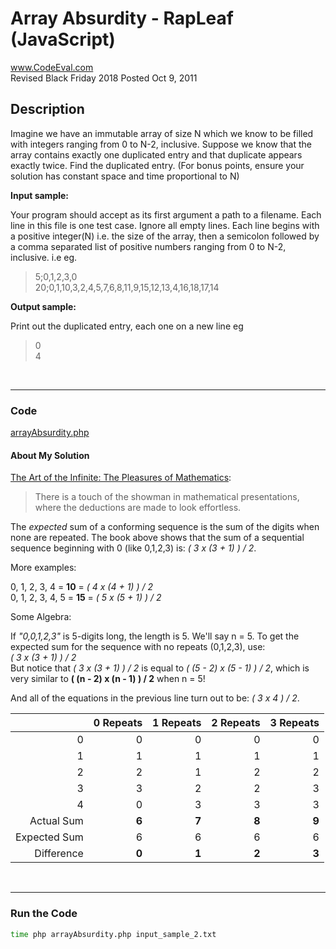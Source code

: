 # Array Absurdity - RapLeaf (JavaScript)<br />
www.CodeEval.com<br />
Revised Black Friday 2018
Posted Oct 9, 2011


## Description

Imagine we have an immutable array of size N which we know to be filled with integers ranging from 0 to N-2, inclusive. Suppose we know that the array contains exactly one duplicated entry and that duplicate appears exactly twice. Find the duplicated entry. (For bonus points, ensure your solution has constant space and time proportional to N)

**Input sample:**

Your program should accept as its first argument a path to a filename. Each line in this file is one test case. Ignore all empty lines. Each line begins with a positive integer(N) i.e. the size of the array, then a semicolon followed by a comma separated list of positive numbers ranging from 0 to N-2, inclusive. i.e eg.

> 5;0,1,2,3,0<br />
20;0,1,10,3,2,4,5,7,6,8,11,9,15,12,13,4,16,18,17,14

**Output sample:**

Print out the duplicated entry, each one on a new line eg

> 0<br />4

<br />

---
### Code

[arrayAbsurdity.php](https://github.com/wrightben/codeeval/blob/master/code/arrayAbsurdity.php)


#### About My Solution

[The Art of the Infinite: The Pleasures of Mathematics](https://www.amazon.com/Art-Infinite-Pleasures-Mathematics/dp/1608198693):<br />
> There is a touch of the showman in mathematical presentations,<br />where the deductions are made to look effortless.

The *expected* sum of a conforming sequence is the sum of the digits when none are repeated. The book above shows that the sum of a sequential sequence beginning with 0 (like 0,1,2,3) is: *( 3 x (3 + 1) ) / 2*.

More examples:

0, 1, 2, 3, 4 = **10** = *( 4 x (4 + 1) ) / 2*<br />
0, 1, 2, 3, 4, 5 = **15** = *( 5 x (5 + 1) ) / 2*

Some Algebra:

If *"0,0,1,2,3"* is 5-digits long, the length is 5. We'll say n = 5. To get the expected sum for the sequence with no repeats (0,1,2,3), use:<br/>
*( 3 x (3 + 1) ) / 2*<br />
But notice that *( 3 x (3 + 1) ) / 2* is equal to *( (5 - 2) x (5 - 1) ) / 2*, which is very similar to **( (n - 2) x (n - 1) ) / 2** when n = 5!

And all of the equations in the previous line turn out to be: *( 3 x 4 ) / 2*. 




|  | 0  Repeats | 1 Repeats | 2 Repeats | 3 Repeats|
|---:|---:|---:|---:|---:|
|0 | 0 | 0 | 0 | 0|
|1 | 1 | 1 | 1 | 1|
|2 | 2 | 1 | 2 | 2|
|3 | 3 | 2 | 2 | 3|
|4 | 0 | 3 | 3 | 3|
| Actual Sum | **6** | **7** | **8** | **9**|
|Expected Sum | 6 | 6 | 6 | 6|
|Difference | **0** | **1** | **2** | **3**|

<br />

---
### Run the Code
```sh
time php arrayAbsurdity.php input_sample_2.txt
```